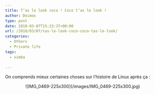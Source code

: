 ```yaml
---
title: T’as le look coco ! Coco t’as le look !
author: Deimos
type: post
date: 2010-03-07T15:23:37+00:00
url: /2010/03/07/tas-le-look-coco-coco-tas-le-look/
categories:
  - Others
  - Private life
tags:
  - simba

---
```


On comprends mieux certaines choses sur l’histoire de Linux après ça :

<p style="text-align: center;">
![IMG_0469-225x300](/images/IMG_0469-225x300.jpg)
